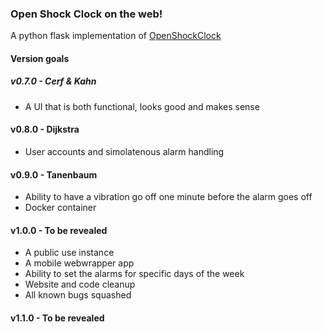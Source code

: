 ### Open Shock Clock on the web!
A python flask implementation of [OpenShockClock](https://github.com/Arxari/OpenShockClock)

#### Version goals

##### v0.7.0 - Cerf & Kahn
- A UI that is both functional, looks good and makes sense

#### v0.8.0 - Dijkstra
- User accounts and simolatenous alarm handling

#### v0.9.0 - Tanenbaum
- Ability to have a vibration go off one minute before the alarm goes off
- Docker container
  
#### v1.0.0 - To be revealed
- A public use instance
- A mobile webwrapper app
- Ability to set the alarms for specific days of the week
- Website and code cleanup
- All known bugs squashed

#### v1.1.0 - To be revealed
